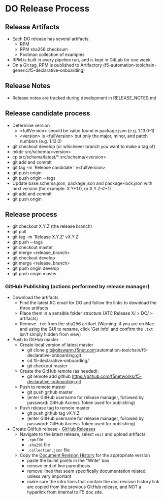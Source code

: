 # DO Release Process

## Release Artifacts
* Each DO release has several artifacts:
  * RPM
  * RPM sha256 checksum
  * Postman collection of examples
* RPM is built in every pipeline run, and is kept in GitLab for one week
* On a Git tag, RPM is published to Artifactory (f5-automation-toolchain-generic/f5-declarative-onboarding)

## Release Notes
* Release notes are tracked during development in RELEASE_NOTES.md

## Release candidate process
* Determine version
  * \<fullVersion\> should be value found in package.json (e.g. 1.13.0-1)
  * \<version\> is \<fullVersion\> but only the major, minor, and patch numbers (e.g. 1.13.0)
* git checkout develop (or whichever branch you want to make a tag of)
* mkdir src/schema/\<version\>
* cp src/schema/latest/* src/schema/\<version\>
* git add and commit
* git tag -m 'Release candidate <fullVersion>' v\<fullVersion\>
* git push origin
* git push origin --tags
* Update base.schema.json, package.json and package-lock.json with next version (for example: X.Y+1.0, or X.Y.Z-#+1)
* git add and commit
* git push origin

## Release process
* git checkout X.Y.Z (the release branch)
* git pull
* git tag -m 'Release X.Y.Z' vX.Y.Z
* git push --tags
* git checkout master
* git merge <release_branch>
* git checkout develop
* git merge <release_branch>
* git push origin develop
* git push origin master

### GitHub Publishing (actions performed by release manager)
* Download the artifacts
  * Find the latest RC email for DO and follow the links to download the three artifacts
  * Place them in a sensible folder structure (ATC Release X/ > DO/ > artifacts)
  * Remove `.txt` from the sha256 artifact (Warning: if you are on Mac and using the GUI to rename, click 'Get Info' and confirm the `.txt` isn't simply hidden from view)
* Push to GitHub master:
  * Create local version of latest master
    * git clone git@gitswarm.f5net.com:automation-toolchain/f5-declarative-onboarding.git
    * cd f5-declarative-onboarding/
    * git checkout master
  * Create the GitHub remote (as needed):
    *  git remote add github https://github.com/f5networks/f5-declarative-onboarding.git
  * Push to remote master
    *  git push github master
    *  (enter GitHub username for release manager, followed by password: GitHub Access Token used for publishing)
  * Push release tag to remote master
    * git push github tag vX.Y.Z
    *  (enter GitHub username for release manager, followed by password: GitHub Access Token used for publishing)
* Create GitHub release - [GitHub Releases](https://github.com/f5networks/f5-declarative-onboarding/releases)
  * Navigate to the latest release, select `edit` and upload artifacts:
    * `.rpm` file
    * `.sha256` file
    * `.collection.json` file
  * Copy the [Document Revision History](https://automation-toolchain.pages.gitswarm.f5net.com/f5-declarative-onboarding/public-docs/revision-history.html) for the appropriate version
    * paste the bullet points in the "Write" box
    * remove end of line parenthesis
    * remove lines that seem specifically documentation related, unless very important
    * make sure the intro lines that contain the doc revision history link are copied from the previous GitHub release, and NOT a hyperlink from internal to F5 doc site.
